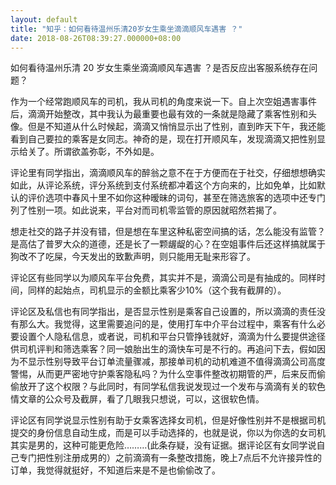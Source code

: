 ```yaml
---
layout: default
title: "知乎：如何看待温州乐清20岁女生乘坐滴滴顺风车遇害 ？"
date: 2018-08-26T08:39:27.000000+08:00
---
```


如何看待温州乐清 20 岁女生乘坐滴滴顺风车遇害 ？是否反应出客服系统存在问题？

作为一个经常跑顺风车的司机，我从司机的角度来说一下。自上次空姐遇害事件后，滴滴开始整改，其中我认为最重要也最有效的一条就是隐藏了乘客性别和头像。但是不知道从什么时候起，滴滴又悄悄显示出了性别，直到昨天下午，我还能看到自己要拉的乘客是女同志。神奇的是，现在打开顺风车，发现滴滴又把性别显示给关了。所谓欲盖弥彰，不外如是。

评论里有同学指出，滴滴顺风车的醉翁之意不在于方便而在于社交，仔细想想确实如此，从评论系统，评分系统到支付系统都冲着这个方向来的，比如免单，比如默认的评价选项中春风十里不如你这种暧昧的词句，甚至在筛选旅客的选项中还专门列了性别一项。如此说来，平台对而司机零监管的原因就昭然若揭了。


想走社交的路子并没有错，但是想在车里这种私密空间搞的话，怎么能没有监管？是高估了普罗大众的道德，还是长了一颗龌龊的心？在空姐事件后还这样搞就属于狗改不了吃屎，今天发出的致歉声明，则只能用无耻来形容了。

评论区有些同学以为顺风车平台免费，其实并不是，滴滴公司是有抽成的。同样时间，同样的起始点，司机显示的金额比乘客少10%（这个我有截屏的）。

评论区及私信也有同学指出，是否显示性别是乘客自己设置的，所以滴滴的责任没有那么大。我觉得，这里需要追问的是，使用打车中介平台过程中，乘客有什么必要设置个人隐私信息，或者说，司机和平台只管挣钱就好，滴滴为什么要提供途径供司机评判和筛选乘客？同一娘胎出生的滴快车可是不行的。再追问下去，假如因为不显示性别导致平台订单流量骤减，那接单司机的动机难道不值得滴滴公司高度警惕，从而更严密地守护乘客隐私吗？为什么空事件整改初期管的严，后来反而偷偷放开了这个权限？与此同时，有同学私信我说发现过一个发布与滴滴有关的软色情文章的公众号及截屏，看了几眼我只想说，可以，这很软色情。

评论区有同学说显示性别有助于女乘客选择女司机，但是好像性别并不是根据司机提交的身份信息自动生成，而是可以手动选择的，也就是说，你以为你选的女司机其实是男的，这种可能更危险………(此条存疑，没有证据。据评论区有女同学说自己专门把性别注册成男的）之前滴滴有一条整改措施，晚上7点后不允许接异性的订单，我觉得就挺好，不知道后来是不是也偷偷改了。

